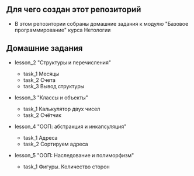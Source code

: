 ## Для чего создан этот репозиторий
- В этом репозитории собраны домашние задания к модулю "Базовое программирование" курса Нетологии

## Домашние задания
- lesson_2 "Структуры и перечисления"
    - task_1 Месяцы
    - task_2 Счета
    - task_3 Вывод структуры
    
- lesson_3 "Классы и объекты"
    - task_1 Калькулятор двух чисел
    - task_2 Счётчик

- lesson_4 "ООП: абстракция и инкапсуляция"
    - task_1 Адреса 
    - task_2 Сортируем адреса

- lesson_5 "ООП: Наследование и полиморфизм"
    - task_1 Фигуры. Количество сторон
